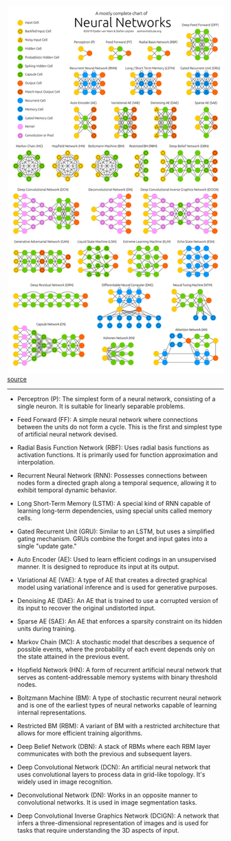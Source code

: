 ![NN Chart](./NeuralNetworks.png)
[source](https://www.asimovinstitute.org/neural-network-zoo/)

---

- Perceptron (P): The simplest form of a neural network, consisting of a single neuron. It is suitable for linearly separable problems.

- Feed Forward (FF): A simple neural network where connections between the units do not form a cycle. This is the first and simplest type of artificial neural network devised.

- Radial Basis Function Network (RBF): Uses radial basis functions as activation functions. It is primarily used for function approximation and interpolation.

- Recurrent Neural Network (RNN): Possesses connections between nodes form a directed graph along a temporal sequence, allowing it to exhibit temporal dynamic behavior.

- Long Short-Term Memory (LSTM): A special kind of RNN capable of learning long-term dependencies, using special units called memory cells.

- Gated Recurrent Unit (GRU): Similar to an LSTM, but uses a simplified gating mechanism. GRUs combine the forget and input gates into a single "update gate."

- Auto Encoder (AE): Used to learn efficient codings in an unsupervised manner. It is designed to reproduce its input at its output.

- Variational AE (VAE): A type of AE that creates a directed graphical model using variational inference and is used for generative purposes.

- Denoising AE (DAE): An AE that is trained to use a corrupted version of its input to recover the original undistorted input.

- Sparse AE (SAE): An AE that enforces a sparsity constraint on its hidden units during training.

- Markov Chain (MC): A stochastic model that describes a sequence of possible events, where the probability of each event depends only on the state attained in the previous event.

- Hopfield Network (HN): A form of recurrent artificial neural network that serves as content-addressable memory systems with binary threshold nodes.

- Boltzmann Machine (BM): A type of stochastic recurrent neural network and is one of the earliest types of neural networks capable of learning internal representations.

- Restricted BM (RBM): A variant of BM with a restricted architecture that allows for more efficient training algorithms.

- Deep Belief Network (DBN): A stack of RBMs where each RBM layer communicates with both the previous and subsequent layers.

- Deep Convolutional Network (DCN): An artificial neural network that uses convolutional layers to process data in grid-like topology. It's widely used in image recognition.

- Deconvolutional Network (DN): Works in an opposite manner to convolutional networks. It is used in image segmentation tasks.

- Deep Convolutional Inverse Graphics Network (DCIGN): A network that infers a three-dimensional representation of images and is used for tasks that require understanding the 3D aspects of input.
